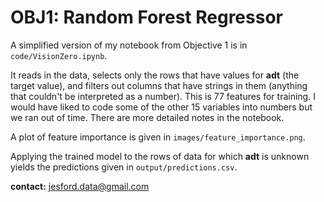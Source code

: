 # OBJ1: Random Forest Regressor

A simplified version of my notebook from Objective 1 is in `code/VisionZero.ipynb`.

It reads in the data, selects only the rows that have values for **adt** 
(the target value), and filters out columns that have strings in them (anything 
that couldn't be interpreted as a number). This is 77 features for training. 
I would have liked to code some of the other 15 variables into numbers but we 
ran out of time. There are more detailed notes in the notebook.

A plot of feature importance is given in `images/feature_importance.png`.

Applying the trained model to the rows of data for which **adt** is unknown 
yields the predictions given in `output/predictions.csv`.

**contact:** jesford.data@gmail.com
